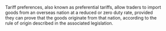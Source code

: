 Tariff preferences, also known as preferential tariffs, allow traders to import goods from an overseas nation at a reduced or zero duty rate, provided they can prove that the goods originate from that nation, according to the rule of origin described in the associated legislation.
